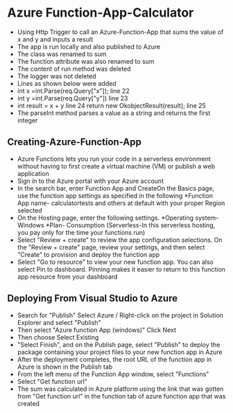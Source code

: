 # Azure Function-App-Calculator
- Using Http Trigger to call an Azure-Function-App that sums the value of x and y and inputs a result
- The app is run locally and also published to Azure 
- The class was renamed to sum
- The function attribute was also renamed to sum
- The content of run method was deleted
- The logger was not deleted
- Lines as shown below were added 
- int x =int.Parse(req.Query["x"]); line 22
- int y =int.Parse(req.Query["y"]) line 23
- int result = x + y line 24
  return new OkobjectResult(result); line 25
- The parseInt method parses a value as a string and returns the first integer
## Creating-Azure-Function-App  
- Azure Functions lets you run your code in a serverless environment without having to first create a virtual machine (VM) or publish a web application
- Sign in to the Azure portal with your Azure account
- In the search bar, enter Function App and CreateOn the Basics page, use the function app settings as specified in the following *Function App name- calculatortests and others at default with your proper Region selected
- On the Hosting page, enter the following settings. *Operating system- Windows *Plan- Consumption (Serverless-In this serverless hosting, you pay only for the time your functions run)
- Select "Review + create" to review the app configuration selections.
On the "Review + create" page, review your settings, and then select "Create" to provision and deploy the function app
- Select "Go to resource" to view your new function app. You can also select Pin to dashboard. Pinning makes it easier to return to this function app resource from your dashboard
## Deploying From Visual Studio to Azure  
- Search for "Publish" Select Azure / Right-click on the project in Solution Explorer and select "Publish"
- Then select "Azure function App (windows)" Click Next
- Then choose Select Existing
- "Select Finish", and on the Publish page, select "Publish" to deploy the package containing your project files to your new function app in Azure
- After the deployment completes, the root URL of the function app in Azure is shown in the Publish tab
- From the left menu of the Function App window, select "Functions"
- Select "Get function url"
- The sum was calculated in Azure platform using the link that was gotten from "Get function url" in the function tab of azure function app that was created

